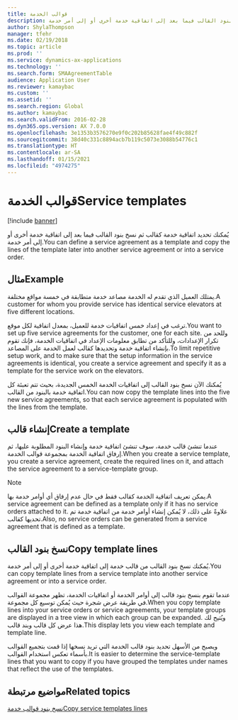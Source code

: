 ```yaml
---
title: قوالب الخدمة
description: يُمكنك تحديد اتفاقية خدمة كقالب ثم نسخ بنود القالب فيما بعد إلى اتفاقية خدمة أخرى أو إلى أمر خدمة.
author: ShylaThompson
manager: tfehr
ms.date: 02/19/2018
ms.topic: article
ms.prod: ''
ms.service: dynamics-ax-applications
ms.technology: ''
ms.search.form: SMAAgreementTable
audience: Application User
ms.reviewer: kamaybac
ms.custom: ''
ms.assetid: ''
ms.search.region: Global
ms.author: kamaybac
ms.search.validFrom: 2016-02-28
ms.dyn365.ops.version: AX 7.0.0
ms.openlocfilehash: 3e1353b3576270e9f0c202b85628fae4f49c882f
ms.sourcegitcommit: 38d40c331c8894acb7b119c5073e3088b54776c1
ms.translationtype: HT
ms.contentlocale: ar-SA
ms.lasthandoff: 01/15/2021
ms.locfileid: "4974275"
---
```

# <a name="service-templates"></a><span data-ttu-id="f3374-103">قوالب الخدمة</span><span class="sxs-lookup"><span data-stu-id="f3374-103">Service templates</span></span>

[!include [banner](../includes/banner.md)]

<span data-ttu-id="f3374-104">يُمكنك تحديد اتفاقية خدمة كقالب ثم نسخ بنود القالب فيما بعد إلى اتفاقية خدمة أخرى أو إلى أمر خدمة.</span><span class="sxs-lookup"><span data-stu-id="f3374-104">You can define a service agreement as a template and copy the lines of the template later into another service agreement or into a service order.</span></span>

## <a name="example"></a><span data-ttu-id="f3374-105">مثال</span><span class="sxs-lookup"><span data-stu-id="f3374-105">Example</span></span>

<span data-ttu-id="f3374-106">يمتلك العميل الذي تقدم له الخدمة مصاعد خدمة متطابقة في خمسة مواقع مختلفة.</span><span class="sxs-lookup"><span data-stu-id="f3374-106">A customer for whom you provide service has identical service elevators at five different locations.</span></span>

<span data-ttu-id="f3374-107">ترغب في إعداد خمس اتفاقيات خدمة للعميل، بمعدل اتفاقية لكل موقع.</span><span class="sxs-lookup"><span data-stu-id="f3374-107">You want to set up five service agreements for the customer, one for each site.</span></span>
<span data-ttu-id="f3374-108">وللحد من تكرار الإعدادات، وللتأكد من تطابق معلومات الإعداد في اتفاقيات الخدمة، فإنك تقوم بإنشاء اتفاقية خدمة وتحديدها كقالب لعمل الخدمة على المصاعد.</span><span class="sxs-lookup"><span data-stu-id="f3374-108">To limit repetitive setup work, and to make sure that the setup information in the service agreements is identical, you create a service agreement and specify it as a template for the service work on the elevators.</span></span>

<span data-ttu-id="f3374-109">يُمكنك الآن نسخ بنود القالب إلى اتفاقيات الخدمة الخمس الجديدة، بحيث تتم تعبئة كل اتفاقية خدمة بالبنود من القالب.</span><span class="sxs-lookup"><span data-stu-id="f3374-109">You can now copy the template lines into the five new service agreements, so that each service agreement is populated with the lines from the template.</span></span>

## <a name="create-a-template"></a><span data-ttu-id="f3374-110">إنشاء قالب</span><span class="sxs-lookup"><span data-stu-id="f3374-110">Create a template</span></span>

<span data-ttu-id="f3374-111">عندما تنشئ قالب خدمة، سوف تنشئ اتفاقية خدمة وإنشاء البنود المطلوبة عليها، ثم إرفاق اتفاقية الخدمة بمجموعة قوالب الخدمة.</span><span class="sxs-lookup"><span data-stu-id="f3374-111">When you create a service template, you create a service agreement, create the required lines on it, and attach the service agreement to a service-template group.</span></span>

> [!NOTE]
> <span data-ttu-id="f3374-112">يمكن تعريف اتفاقية الخدمة كقالب فقط في حال عدم إرفاق أي أوامر خدمة بها.</span><span class="sxs-lookup"><span data-stu-id="f3374-112">A service agreement can be defined as a template only if it has no service orders attached to it.</span></span> <span data-ttu-id="f3374-113">علاوةً على ذلك، لا يُمكن إنشاء أوامر خدمة من اتفاقية خدمة تم تحديها كقالب.</span><span class="sxs-lookup"><span data-stu-id="f3374-113">Also, no service orders can be generated from a service agreement that is defined as a template.</span></span>

## <a name="copy-template-lines"></a><span data-ttu-id="f3374-114">نسخ بنود القالب</span><span class="sxs-lookup"><span data-stu-id="f3374-114">Copy template lines</span></span>

<span data-ttu-id="f3374-115">يُمكنك نسخ بنود القالب من قالب خدمة إلى اتفاقية خدمة أخرى أو إلى أمر خدمة.</span><span class="sxs-lookup"><span data-stu-id="f3374-115">You can copy template lines from a service template into another service agreement or into a service order.</span></span>

<span data-ttu-id="f3374-116">عندما تقوم بنسخ بنود قالب إلى أوامر الخدمة أو اتفاقيات الخدمة، تظهر مجموعة القوالب في طريقة عرض شجرة حيث يُمكن توسيع كل مجموعة.</span><span class="sxs-lookup"><span data-stu-id="f3374-116">When you copy template lines into your service orders or service agreements, your template groups are displayed in a tree view in which each group can be expanded.</span></span> <span data-ttu-id="f3374-117">ويُتيح لك هذا عرض كل قالب وبند قالب.</span><span class="sxs-lookup"><span data-stu-id="f3374-117">This display lets you view each template and template line.</span></span>

<span data-ttu-id="f3374-118">ويصبح من الأسهل تحديد بنود قالب الخدمة التي تريد نسخها إذا قمت بتجميع القوالب بأسماء تعكس استخدام القوالب.</span><span class="sxs-lookup"><span data-stu-id="f3374-118">It is easier to determine the service-template lines that you want to copy if you have grouped the templates under names that reflect the use of the templates.</span></span>

## <a name="related-topics"></a><span data-ttu-id="f3374-119">مواضيع مرتبطة</span><span class="sxs-lookup"><span data-stu-id="f3374-119">Related topics</span></span>

[<span data-ttu-id="f3374-120">نسخ بنود قوالب خدمة</span><span class="sxs-lookup"><span data-stu-id="f3374-120">Copy service templates lines</span></span>](copy-service-template-lines.md)
